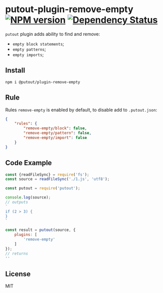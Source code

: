 # putout-plugin-remove-empty [![NPM version][NPMIMGURL]][NPMURL] [![Dependency Status][DependencyStatusIMGURL]][DependencyStatusURL]

[NPMIMGURL]:                https://img.shields.io/npm/v/@putout/plugin-remove-empty.svg?style=flat&longCache=true
[NPMURL]:                   https://npmjs.org/package/@putout/plugin-remove-empty"npm"

[DependencyStatusURL]:      https://david-dm.org/coderaiser/putout?path=packages/plugin-remove-empty
[DependencyStatusIMGURL]:   https://david-dm.org/coderaiser/putout.svg?path=packages/plugin-remove-empty

`putout` plugin adds ability to find and remove:
- `empty block statements`;
- `empty patterns`;
- `empty imports`;

## Install

```
npm i @putout/plugin-remove-empty
```

## Rule

Rules `remove-empty` is enabled by default, to disable add to `.putout.json`:

```json
{
    "rules": {
        "remove-empty/block": false,
        "remove-empty/pattern": false,
        "remove-empty/import": false
    }
}
```

## Code Example

```js
const {readFileSync} = require('fs');
const source = readFileSync('./1.js', 'utf8');

const putout = require('putout');

console.log(source);
// outputs
`
if (2 > 3) {
}
`

const result = putout(source, {
    plugins: [
        'remove-empty'
    ]
});
// returns
''
```

## License

MIT

